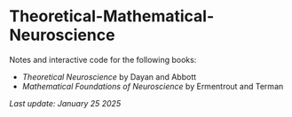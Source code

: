 # Theoretical-Mathematical-Neuroscience

Notes and interactive code for the following books: 
- *Theoretical Neuroscience* by Dayan and Abbott
- *Mathematical Foundations of Neuroscience* by Ermentrout and Terman

*Last update: January 25 2025*
